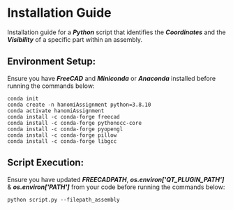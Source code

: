# Installation Guide
Installation guide for a ***Python*** script that identifies the ***Coordinates*** and the ***Visibility*** of a specific part within an assembly.

## Environment Setup:
Ensure you have ***FreeCAD*** and ***Miniconda*** or ***Anaconda*** installed before running the commands below:

```
conda init
conda create -n hanomiAssignment python=3.8.10
conda activate hanomiAssignment
conda install -c conda-forge freecad
conda install -c conda-forge pythonocc-core
conda install -c conda-forge pyopengl
conda install -c conda-forge pillow
conda install -c conda-forge libgcc
```

## Script Execution:
Ensure you have updated ***FREECADPATH***, ***os.environ['QT_PLUGIN_PATH']*** & ***os.environ['PATH']*** from your code before running the commands below:

```
python script.py --filepath_assembly
```